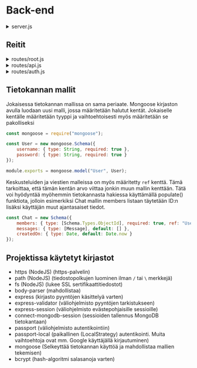 # Back-end

<details><summary>server.js</summary><br>

Sisäänkirjautuessa käytettävä funktio (passport.authenticate()):<br>

<ol>

<li>User.findOne() etsii tietokannasta käyttäjän, jolla on sama käyttäjänimi kuin pyynnössä ja palauttaa käyttäjän callback funktioon.</li>

<li>Jos käyttäjää ei löydy, palautetaan virheviestinä väärä käyttäjänimi</li>

<li>Verrataan saadun käyttäjän salasanaa pyynnössä olevaan salasanaan bcrypt.compare() funktiolla</li>

<li>Jos salasana on oikein, niin käyttäjä kirjataan sisään. Muussa tapauksessa palautetaan virheviestinä väärä salasana</li>

</ol>

```javascript
new LocalStrategy((username, password, cb) => {
	// Looks for a user from the database and checks that the user gave the correct password
	User.findOne({ username }, (err, user) => {
		if (err) return cb(err);
		if (!user) {
			return cb(null, false, {
				message: "Incorrect username",
				status: 404
			});
		}

		bcrypt.compare(password, user.password, (err, result) => {
			if (err) return cb(err);
			if (!result) {
				return cb(null, false, {
					message: "Incorrect password",
					status: 403
				});
			}

			return cb(null, user);
		});
	});
});
```

<hr>

Valitaan evästeisiin tallennettavat tiedot (id ja käyttäjänimi):<br>

Tämä toimisi ihan hyvin pelkällä ID:lläkin, mutta tällä tavalla profiilin
pyynnöissä voidaan vastata evästeisiin tallennetuilla tiedoilla tietokannasta hakemisen sijaan

```javascript
passport.serializeUser((user, cb) => {
	process.nextTick(() => {
		return cb(null, {
			// Change MongoDB ObjectID to string
			id: user["_id"].toString(),
			username: user["username"]
		});
	});
});
```

Valitaan mitä halutaan kiinnittää req.user objektiin pyynnöissä:

Käytetään samoja arvoja, jotka on tallennettu evästeisiin serializeUser funktiossa.

```javascript
passport.deserializeUser((user, cb) => {
	process.nextTick(() => cb(null, user));
});
```

<hr>

Evästepohjaisten sessioiden konfiguraatio:<br>

<ul>
<li><i>secret:&nbsp;</i>määritetään jokin pitkä, turvallinen merkkisarja, jolla evästeet salataan. Tätä ei pitäisi olla julkisesti näkyvissä, mutta harjoitustyön ohjeessa oli sanottu, että "työn lähdekoodi ei voi olla miltään osin salaista".</li>

<li><i>store:&nbsp;</i>valitaan sessioiden tallennuspaikaksi MongoDB tietokanta</li>

<li><i>saveUninitialized:&nbsp;</i>ei tallenneta sessioita ellei käyttäjä kirjaudu sisään</li>

</ul>

```javascript
const store = new MongoDBStore({
	uri: mongoURI,
	collection: "sessions"
});

app.use(
	session({
		secret: "nmxLC3bG6rYPmR$B$CFDi!iR$qn34yonk7t5AHTx",
		resave: true,
		saveUninitialized: false,
		cookie: { secure: true },
		store: store
	})
);
```

<hr>

Kaikille reiteille yhteiset väliohjelmistot:

```javascript
app.use(passport.initialize());
app.use(passport.session());
app.use(bodyParser.urlencoded({ extended: true }));
app.use(bodyParser.json());
```

</details>

## Reitit

<details><summary>routes/root.js</summary><br>

GET /:<br>

Uudelleenohjaa käyttäjän joko kirjautumisnäkymään tai viestinäkymään riippuen siitä, onko käyttäjä kirjautunut sisään.

```javascript
router.get("/", async (req, res) => {
	if (!req.isAuthenticated()) res.redirect("/auth/login");
	else res.redirect("/messages");
});
```

<hr>

GET /profile:<br>

Vastaa profiilinäkymällä

```javascript
router.get("/profile", async (req, res) => {
	if (!req.isAuthenticated()) return res.redirect("/auth/login");

	res.sendFile(path.join(__dirname, "..", "..", "dist", "index.html"));
});
```

<hr>

GET /messages:<br>

Vastaa viestinäkymällä

```javascript
router.get("/messages", async (req, res) => {
	if (!req.isAuthenticated()) return res.redirect("/auth/login");

	res.sendFile(path.join(__dirname, "..", "..", "dist", "index.html"));
});
```

<hr>

PUT /profile:<br>

Muokkaa pyynnön tehneen käyttäjän käyttäjänimen ja/tai vaihtaa salasanan.

```javascript
router.put(
	"/profile",
	body("username").not().isEmpty().trim(),
	body("currentPassword").isString(),
	body("newPassword").isString(),
	async (req, res) => {
		if (!req.isAuthenticated()) return res.sendStatus(401);

		const errors = validationResult(req);
		if (!errors.isEmpty())
			return res.status(400).json({ errors: errors.array() });

		let { username, currentPassword, newPassword } = req.body;

		// Null or object
		const usernameTaken = await User.findOne({ username });

		// If username is taken by someone other than the user requesting the update
		if (usernameTaken && usernameTaken._id != req.user.id) {
			return res.status(409).json({ message: "Username already taken" });
		}

		// Get user from the database and update username and password
		User.findById(req.user.id, async (err, user) => {
			if (err) {
				console.error(err);
				return res.sendStatus(500);
			}

			user.username = username;

			// Update password
			if (currentPassword && newPassword) {
				const match = await bcrypt.compare(
					currentPassword,
					user.password
				);

				if (match) {
					user.password = await bcrypt.hash(newPassword, 10);
				} else {
					return res
						.status(403)
						.json({ message: "Incorrect password" });
				}
			}

			await user.save();

			// Login with the updated user
			req.login(user, (err) => {
				if (err) console.error(err);
				res.sendStatus(200);
			});
		});
	}
);
```

<hr>

DELETE /profile:<br>

Poistaa pyynnön tehneen käyttäjän ja kirjautuu ulos

```javascript
router.delete("/profile", async (req, res) => {
	if (!req.isAuthenticated()) return res.sendStatus(401);

	Chat.find({ members: req.user.id }, async (err, chats) => {
		if (err) {
			console.error(err);
			return res.sendStatus(500);
		}

		// Remove user from chats
		if (chats.length) {
			for (let i = 0; i < chats.length; i++) {
				let chat = chats[i];
				if (chat.members.length > 1) {
					console.log("Removing user from chat");
					await Chat.findByIdAndUpdate(chat._id, {
						$pull: { members: req.user.id }
					});
				} else {
					console.log("Deleting chat");
					await Chat.findByIdAndDelete(chat._id);
				}
			}
		}

		const success = await User.findByIdAndDelete(req.user.id);

		if (success) {
			req.logout((err) => {
				if (err) return res.sendStatus(500);
				res.sendStatus(200);
			});
		} else res.sendStatus(500);
	});
});
```

</details>

<details><summary>routes/api.js</summary><br>

GET /api/profile:<br>

Vastataan evästeisiin tallennetuilla tiedoilla (ID ja käyttäjänimi)

```javascript
router.get("/profile", async (req, res) => {
	if (!req.isAuthenticated()) return res.sendStatus(401);
	return res.json(req.user);
});
```

esimerkkivastaus:

```json
{
	"id": "62f5a935020cd6e520fa05b0",
	"username": "Nanjo"
}
```

<hr>

GET /api/users?searchWord:<br>

Ensin tarkistetaan, että pyynnöstä löytyy hakusana, jonka jälkeen
vastataan käyttäjälistalla, joka on suodatettu regex haulla hakusanaa hyödyntämällä. Tietokannan kysely suodattaa pois myös käyttäjän, joka teki pyynnön.

```javascript
router.get(
	"/users",
	body("searchWord").not().isEmpty().trim(),
	async (req, res) => {
		if (!req.isAuthenticated()) return res.sendStatus(401);

		const { searchWord } = req.query;
		User.find(
			{
				_id: { $ne: req.user.id },
				username: { $regex: `.*${searchWord}.*`, $options: "i" }
			},
			"_id username",
			(err, users) => {
				if (err) console.error(err);
				else res.json({ users });
			}
		);
	}
);
```

esimerkkivastaus (/api/users?searchWord=a):

```json
{
	"users": [
		{
			"_id": "62f5fe3c639809a9c218c902",
			"username": "Nanjo"
		}
	]
}
```

<hr>

GET /api/chats:<br>

Vastataan listalla niistä keskusteluista, joihin pyynnön tehnyt käyttäjä kuuluu. Listan keskustelut sisältävät myös niihin kuuluvat viestit.
Ennen vastausta täytetään kuitenkin kyselyyn keskusteluiden jäsenten ja viestien lähettäjien käyttäjänimet.

```javascript
router.get("/chats", async (req, res) => {
	if (!req.isAuthenticated()) return res.sendStatus(401);

	const chats = await Chat.find({ members: req.user.id })
		.populate({
			path: "members",
			select: "_id username"
		})
		.populate({
			path: "messages.sender",
			select: "_id username"
		});

	res.json({ chatList: chats });
});
```

esimerkkivastaus:

```json
{
	"chatList": [
		{
			"_id": "62f6028438de031ab7672658",
			"members": [
				{
					"_id": "62f5fe3c639809a9c218c902",
					"username": "Nanjo"
				},
				{
					"_id": "62f5fe59d6c33b919f729412",
					"username": "IamNanjo"
				}
			],
			"messages": [
				{
					"sender": {
						"_id": "62f5fe3c639809a9c218c902",
						"username": "Nanjo"
					},
					"content": "Testi",
					"_id": "62f6028738de031ab7672663",
					"createdOn": "2022-08-12T07:34:31.550Z"
				}
			],
			"createdOn": "2022-08-12T07:34:28.451Z",
			"__v": 0
		}
	]
}
```

<hr>

POST /api/chats:<br>

Varmistaa, että pyynnössä on käyttäjälista ja luo uuden keskustelun, jos kaikki käyttäjälistan käyttäjät ovat olemassa.

```javascript
router.post("/chats", body("userList").isArray(), async (req, res) => {
	if (!req.isAuthenticated()) return res.sendStatus(401);

	const errors = validationResult(req);
	if (!errors.isEmpty())
		return res.status(400).json({ errors: errors.array() });

	const { userList } = req.body;

	// Make sure all users exist
	for (let i = 0; i < userList.length; i++) {
		if (
			userList[i] == req.user.id ||
			(await User.findById(userList[i])) == null
		)
			return res.sendStatus(400);
	}

	// Save the new chat to the database
	new Chat({ members: [req.user.id, ...userList] }).save((err) => {
		if (err) {
			console.error(err);
			return res.sendStatus(500);
		} else res.sendStatus(201);
	});
});
```

<hr>

DELETE /api/chats:<br>

Varmistaa, että pyynnössä on keskustelun ID, ja poistaa käyttäjän keskustelusta tai poistaa keskustelun, jos se jäisi tyhjäksi.

```javascript
router.delete("/chats", body("id").not().isEmpty().trim(), async (req, res) => {
	if (!req.isAuthenticated()) return res.sendStatus(401);
	const errors = validationResult(req);
	if (!errors.isEmpty())
		return res.status(400).json({ errors: errors.array() });

	const { id } = req.body;

	const chat = await Chat.findById(id);

	// If the request user is not in the chat
	if (!chat.members.includes(req.user.id)) return res.sendStatus(403);

	// If chat would be left empty, delete it completely
	if (chat.members.length <= 1) {
		Chat.findByIdAndDelete(id, (err) => {
			if (err) console.error(err);
			else res.sendStatus(200);
		});
	} else {
		// Else just remove the user from the chat
		chat.members = chat.members.filter((member) => member != req.user.id);

		chat.save((err) => {
			if (err) res.sendStatus(500);
			else res.sendStatus(200);
		});
	}
});
```

<hr>

POST /api/messages:<br>

Varmistaa, että pyynnössä on vastaanottaja ja viestin sisältö. Lisää viestin keskusteluun, johon vastaanottaja osoittaa.

```javascript
router.post(
	"/messages",
	body("recipient").not().isEmpty().trim(),
	body("message").not().isEmpty().trim(),
	async (req, res) => {
		const errors = validationResult(req);
		if (!errors.isEmpty())
			return res.status(400).json({ errors: errors.array() });

		const { recipient, message } = req.body;

		// Make sure the chat exists
		let chat = await Chat.findById(recipient);
		if (chat == null) return res.sendStatus(404);

		// Save message to the database
		Chat.findByIdAndUpdate(
			recipient,
			{
				$push: {
					messages: {
						sender: req.user.id,
						content: message
					}
				}
			},
			(err) => {
				if (err) {
					console.error(err);
					res.sendStatus(500);
				} else res.sendStatus(201);
			}
		);
	}
);
```

</details>

<details><summary>routes/auth.js</summary><br>

GET /auth/register:<br>

Vastaa rekisteröintinäkymällä

```javascript
router.get("/register", (req, res) => {
	if (req.isAuthenticated()) return res.redirect("/messages");
	res.sendFile(path.join(__dirname, "..", "..", "dist", "index.html"));
});
```

<hr>

POST /auth/register:<br>

Varmistaa, että pyynnössä on käyttäjänimi ja salasana (vähimmäispituus 6 merkkiä). Luo käyttäjän tai vastaa virheviestillä, jos käyttäjänimi on jo käytössä. Bcrypt hash-algoritmia käytetään salasanoihin ennen tietokantaan tallentamista.

```javascript
router.post(
	"/register",
	// Validate request body
	body("username").not().isEmpty().trim(),
	body("password").isLength({ min: 6 }).trim(),
	async (req, res, next) => {
		// Handle any errors in request
		const errors = validationResult(req);
		if (!errors.isEmpty())
			return res.status(400).json({ errors: errors.array() });

		let { username, password } = req.body;

		// Null or object
		const usernameTaken = await User.findOne({ username });

		if (usernameTaken) {
			return res.status(409).json({ message: "Username already taken" });
		}

		// Create account, save it to the database and then log the user in
		bcrypt
			.hash(password, 10)
			.then(async (hashedPassword) => {
				const user = new User({
					username,
					password: hashedPassword
				});

				await user.save();

				req.login(user, (err) => {
					if (err) {
						console.error(err);
						return next(err);
					} else return res.redirect("/profile");
				});
			})
			.catch((err) => {
				console.error(err);
				if (!res.headersSent) res.sendStatus(500);
			});
	}
);
```

<hr>

GET /auth/login:<br>

Vastaa kirjautumisnäkymällä

```javascript
router.get("/login", (req, res, next) => {
	if (req.isAuthenticated()) return res.redirect("/messages");
	return res.sendFile(path.join(__dirname, "..", "..", "dist", "index.html"));
});
```

<hr>

POST /auth/login:<br>

Tarkistaa käyttäjän salasanan ja kirjaa käyttäjän sisään, jos se on oikein.

```javascript
router.post("/login", (req, res, next) => {
	passport.authenticate(
		"local",
		{ failWithError: true },
		(err, user, info) => {
			if (err) return next(err);
			if (!user)
				return res.status(info.status).json({ message: info.message });

			req.login(user, (err) => {
				if (err) console.error(err);
				return res.redirect("/messages");
			});
		}
	)(req, res, next);
});
```

<hr>

/auth/logout:<br>

Kirjaa käyttäjän ulos. Tätä reittiä varten kelpaa mikä tahansa pyynnön metodi (GET, POST, PUT, DELETE yms.)

```javascript
router.all("/logout", (req, res) => {
	if (!req.isAuthenticated()) return res.redirect("/auth/login");

	req.logout((err) => {
		if (err) console.error(err);
		res.redirect("/auth/login");
	});
});
```

</details>

## Tietokannan mallit

Jokaisessa tietokannan mallissa on sama periaate. Mongoose kirjaston avulla luodaan uusi malli, jossa määritetään halutut kentät. Jokaiselle kentälle määritetään tyyppi ja vaihtoehtoisesti myös määritetään se pakolliseksi

```javascript
const mongoose = require("mongoose");

const User = new mongoose.Schema({
	username: { type: String, required: true },
	password: { type: String, required: true }
});

module.exports = mongoose.model("User", User);
```

Keskusteluiden ja viestien malleissa on myös määritetty `ref` kenttä.
Tämä tarkoittaa, että tämän kentän arvo viittaa jonkin muun mallin kenttään.
Tätä voi hyödyntää myöhemmin tietokannasta hakiessa käyttämällä populate() funktiota,
jolloin esimerkiksi Chat mallin members listaan täytetään ID:n lisäksi käyttäjän muut ajantasaiset tiedot.

```javascript
const Chat = new Schema({
	members: { type: [Schema.Types.ObjectId], required: true, ref: "User" },
	messages: { type: [Message], default: [] },
	createdOn: { type: Date, default: Date.now }
});
```

## Projektissa käytetyt kirjastot

-   https (NodeJS) (https-palvelin)
-   path (NodeJS) (tiedostopolkujen luominen ilman `/` tai `\` merkkejä)
-   fs (NodeJS) (lukee SSL sertifikaattitiedostot)
-   body-parser (mahdollistaa)
-   express (kirjasto pyyntöjen käsittelyä varten)
-   express-validator (väliohjelmisto pyyntöjen tarkistukseen)
-   express-session (väliohjelmisto evästepohjaisille sessioille)
-   connect-mongodb-session (sessioiden tallennus MongoDB tietokantaan)
-   passport (väliohjelmisto autentikointiin)
-   passport-local (paikallinen (LocalStrategy) autentikointi. Muita vaihtoehtoja ovat mm. Google käyttäjällä kirjautuminen)
-   mongoose (Selkeyttää tietokannan käyttöä ja mahdollistaa mallien tekemisen)
-   bcrypt (hash-algoritmi salasanoja varten)
